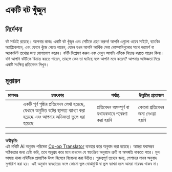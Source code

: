 <!--
CO_OP_TRANSLATOR_METADATA:
{
  "original_hash": "1d7583e8046dacbb0c056d5ba0a71b16",
  "translation_date": "2025-08-29T22:33:03+00:00",
  "source_file": "6-NLP/1-Introduction-to-NLP/assignment.md",
  "language_code": "bn"
}
-->
# একটি বট খুঁজুন

## নির্দেশনা

বট সর্বত্রই রয়েছে। আপনার কাজ: একটি বট খুঁজুন এবং সেটিকে গ্রহণ করুন! আপনি এগুলো ওয়েব সাইটে, ব্যাংকিং অ্যাপ্লিকেশনে, এবং ফোনে খুঁজে পেতে পারেন, যেমন যখন আপনি আর্থিক সেবা কোম্পানিগুলোর সাথে পরামর্শ বা অ্যাকাউন্ট তথ্যের জন্য যোগাযোগ করেন। বটটি বিশ্লেষণ করুন এবং দেখুন আপনি এটিকে বিভ্রান্ত করতে পারেন কিনা। যদি আপনি বটটিকে বিভ্রান্ত করতে পারেন, তাহলে কেন তা ঘটেছে বলে আপনি মনে করেন? আপনার অভিজ্ঞতা নিয়ে একটি সংক্ষিপ্ত প্রতিবেদন লিখুন।

## মূল্যায়ন

| মানদণ্ড | চমৎকার                                                                                                     | পর্যাপ্ত                                     | উন্নতির প্রয়োজন     |
| -------- | ------------------------------------------------------------------------------------------------------------- | -------------------------------------------- | --------------------- |
|          | একটি পূর্ণ পৃষ্ঠার প্রতিবেদন লেখা হয়েছে, যেখানে অনুমিত বটের স্থাপত্য ব্যাখ্যা করা হয়েছে এবং আপনার অভিজ্ঞতা তুলে ধরা হয়েছে | প্রতিবেদন অসম্পূর্ণ বা যথাযথভাবে গবেষণা করা হয়নি | কোনো প্রতিবেদন জমা দেওয়া হয়নি |

---

**অস্বীকৃতি**:  
এই নথিটি AI অনুবাদ পরিষেবা [Co-op Translator](https://github.com/Azure/co-op-translator) ব্যবহার করে অনুবাদ করা হয়েছে। আমরা যথাসম্ভব সঠিকতার জন্য চেষ্টা করি, তবে অনুগ্রহ করে মনে রাখবেন যে স্বয়ংক্রিয় অনুবাদে ত্রুটি বা অসঙ্গতি থাকতে পারে। মূল ভাষায় থাকা নথিটিকে প্রামাণিক উৎস হিসেবে বিবেচনা করা উচিত। গুরুত্বপূর্ণ তথ্যের জন্য, পেশাদার মানব অনুবাদ সুপারিশ করা হয়। এই অনুবাদ ব্যবহারের ফলে কোনো ভুল বোঝাবুঝি বা ভুল ব্যাখ্যা হলে আমরা দায়বদ্ধ থাকব না।